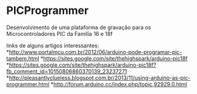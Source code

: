 # PICProgrammer
Desenvolvimento de uma plataforma de gravação para os Microcontroladores PIC da Família 16 e 18f

links de alguns artigos interessantes: 
*http://www.portalmcu.com.br/2012/06/arduino-pode-programar-pic-tambem.html
*https://sites.google.com/site/thehighspark/arduino-pic18f
*https://sites.google.com/site/thehighspark/arduino-pic18f?fb_comment_id=10150806860370139_23237271
*http://pleasantlyclueless.blogspot.com.br/2013/11/using-arduino-as-pic-programmer.html
*http://forum.arduino.cc/index.php/topic,92929.0.html
